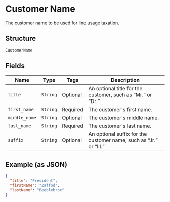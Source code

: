 
# Customer Name

The customer name to be used for line usage taxation.

## Structure

`CustomerName`

## Fields

| Name | Type | Tags | Description |
|  --- | --- | --- | --- |
| `title` | `String` | Optional | An optional title for the customer, such as “Mr.” or “Dr.” |
| `first_name` | `String` | Required | The customer's first name. |
| `middle_name` | `String` | Optional | The customer's middle name. |
| `last_name` | `String` | Required | The customer's last name. |
| `suffix` | `String` | Optional | An optional suffix for the customer name, such as “Jr.” or “III.” |

## Example (as JSON)

```json
{
  "title": "President",
  "firstName": "Zaffod",
  "lastName": "Beeblebrox"
}
```

